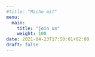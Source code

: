 ```yaml
---
#title: "Mache mit"
menu:
  main:
    title: "join us"
    weight: 100
date: 2021-04-23T17:50:01+02:00
draft: false
---
```


